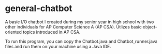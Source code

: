 # general-chatbot

A basic I/O chatbot I created during my senior year in high school
with two other individuals for AP Computer Science A (AP CSA). Utlizes
basic object-oriented topics introduced in AP CSA.

To run this program, you can copy the Chatbot.java and Chatbot_runner.java 
files and run them on your machine using a Java IDE.
